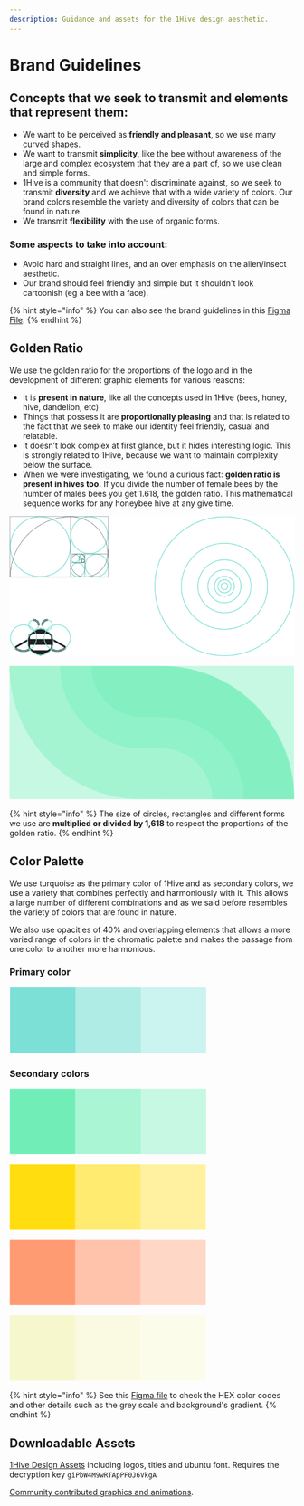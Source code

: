 ```yaml
---
description: Guidance and assets for the 1Hive design aesthetic.
---
```


# Brand Guidelines

## Concepts that we seek to transmit and elements that represent them:&#x20;

* We want to be perceived as **friendly and pleasant**, so we use many curved shapes.
* We want to transmit **simplicity**, like the bee without awareness of the large and complex ecosystem that they are a part of, so we use clean and simple forms.
* 1Hive is a community that doesn't discriminate against, so we seek to transmit **diversity** and we achieve that with a wide variety of colors. Our brand colors resemble the variety and diversity of colors that can be found in nature.
* We transmit **flexibility** with the use of organic forms.

### Some aspects to take into account:

* Avoid hard and straight lines, and an over emphasis on the alien/insect aesthetic.
* Our brand should feel friendly and simple but it shouldn't look cartoonish (eg a bee with a face).&#x20;

{% hint style="info" %}
You can also see the brand guidelines in this [Figma File](https://www.figma.com/file/6o6Ik2f0D6HiLzRWwgeOQd/Brand-guidelines).
{% endhint %}

## Golden Ratio

We use the golden ratio for the proportions of the logo and in the development of different graphic elements for various reasons:

* It is **present in nature**, like all the concepts used in 1Hive (bees, honey, hive, dandelion, etc)
* Things that possess it are **proportionally pleasing** and that is related to the fact that we seek to make our identity feel friendly, casual and relatable.
* It doesn’t look complex at first glance, but it hides interesting logic. This is strongly related to 1Hive, because we want to maintain complexity below the surface.
* When we were investigating, we found a curious fact: **golden ratio is present in hives too.** If you divide the number of female bees by the number of males bees you get 1.618, the golden ratio. This mathematical sequence works for any honeybee hive at any give time.



![](<../../.gitbook/assets/Group 26 new.jpg>)



![](../../.gitbook/assets/Group.png)

{% hint style="info" %}
The size of circles, rectangles and different forms we use are **multiplied or divided by 1,618** to respect the proportions of the golden ratio.
{% endhint %}

## Color Palette

We use turquoise as the primary color of 1Hive and as secondary colors, we use a variety that combines perfectly and harmoniously with it. This allows a large number of different combinations and as we said before resembles the variety of colors that are found in nature.

We also use opacities of 40% and overlapping elements that allows a more varied range of colors in the chromatic palette and makes the passage from one color to another more harmonious.

### Primary color

![](<../../.gitbook/assets/Group 20.png>)

### Secondary colors

![](<../../.gitbook/assets/Group 21.png>)

![](<../../.gitbook/assets/Group 22.png>)

![](<../../.gitbook/assets/Group 23.png>)

![](<../../.gitbook/assets/Group 24.png>)

{% hint style="info" %}
See this [Figma file](http://figma.com/file/6o6Ik2f0D6HiLzRWwgeOQd/Brand-guidelines?node-id=15%3A48) to check the HEX color codes and other details such as the grey scale and background's gradient.
{% endhint %}

## Downloadable Assets

[1Hive Design Assets](https://mega.nz/folder/t8dmmJZL) including logos, titles and ubuntu font. Requires the decryption key `giPbW4M9wRTApPF0J6VkgA`

[Community contributed graphics and animations](http://bit.ly/2X7bOER).
